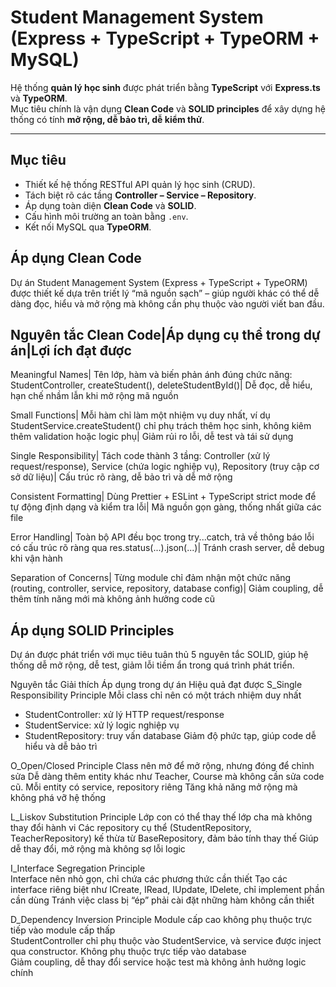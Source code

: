 # Student Management System (Express + TypeScript + TypeORM + MySQL)

Hệ thống **quản lý học sinh** được phát triển bằng **TypeScript** với **Express.ts** và **TypeORM**.  
Mục tiêu chính là vận dụng **Clean Code** và **SOLID principles** để xây dựng hệ thống có tính **mở rộng, dễ bảo trì, dễ kiểm thử**.

---

## Mục tiêu
- Thiết kế hệ thống RESTful API quản lý học sinh (CRUD).
- Tách biệt rõ các tầng **Controller – Service – Repository**.
- Áp dụng toàn diện **Clean Code** và **SOLID**.
- Cấu hình môi trường an toàn bằng `.env`.
- Kết nối MySQL qua **TypeORM**.

## Áp dụng Clean Code

Dự án Student Management System (Express + TypeScript + TypeORM) được thiết kế dựa trên triết lý “mã nguồn sạch” – giúp người khác có thể dễ dàng đọc, hiểu và mở rộng mà không cần phụ thuộc vào người viết ban đầu.

## Nguyên tắc Clean Code|Áp dụng cụ thể trong dự án|Lợi ích đạt được
Meaningful Names| Tên lớp, hàm và biến phản ánh đúng chức năng: StudentController, createStudent(), deleteStudentById()| Dễ đọc, dễ hiểu, hạn chế nhầm lẫn khi mở rộng mã nguồn

Small Functions| Mỗi hàm chỉ làm một nhiệm vụ duy nhất, ví dụ StudentService.createStudent() chỉ phụ trách thêm học sinh, không kiêm thêm validation hoặc logic phụ| Giảm rủi ro lỗi, dễ test và tái sử dụng

Single Responsibility| Tách code thành 3 tầng: Controller (xử lý request/response), Service (chứa logic nghiệp vụ), Repository (truy cập cơ sở dữ liệu)| Cấu trúc rõ ràng, dễ bảo trì và dễ mở rộng

Consistent Formatting| Dùng Prettier + ESLint + TypeScript strict mode để tự động định dạng và kiểm tra lỗi| Mã nguồn gọn gàng, thống nhất giữa các file

Error Handling| Toàn bộ API đều bọc trong try...catch, trả về thông báo lỗi có cấu trúc rõ ràng qua res.status(...).json(...)| Tránh crash server, dễ debug khi vận hành

Separation of Concerns| Từng module chỉ đảm nhận một chức năng (routing, controller, service, repository, database config)| Giảm coupling, dễ thêm tính năng mới mà không ảnh hưởng code cũ

## Áp dụng SOLID Principles

Dự án được phát triển với mục tiêu tuân thủ 5 nguyên tắc SOLID, giúp hệ thống dễ mở rộng, dễ test, giảm lỗi tiềm ẩn trong quá trình phát triển.

Nguyên tắc	Giải thích	Áp dụng trong dự án	Hiệu quả đạt được
S_Single Responsibility Principle
Mỗi class chỉ nên có một trách nhiệm duy nhất
- StudentController: xử lý HTTP request/response
- StudentService: xử lý logic nghiệp vụ
- StudentRepository: truy vấn database	Giảm độ phức tạp, giúp code dễ hiểu và dễ bảo trì

O_Open/Closed Principle
Class nên mở để mở rộng, nhưng đóng để chỉnh sửa
Dễ dàng thêm entity khác như Teacher, Course mà không cần sửa code cũ.
Mỗi entity có service, repository riêng	Tăng khả năng mở rộng mà không phá vỡ hệ thống

L_Liskov Substitution Principle
Lớp con có thể thay thế lớp cha mà không thay đổi hành vi
Các repository cụ thể (StudentRepository, TeacherRepository) kế thừa từ BaseRepository, đảm bảo tính thay thế
Giúp dễ thay đổi, mở rộng mà không sợ lỗi logic

I_Interface Segregation Principle	
Interface nên nhỏ gọn, chỉ chứa các phương thức cần thiết
Tạo các interface riêng biệt như ICreate, IRead, IUpdate, IDelete, chỉ implement phần cần dùng
Tránh việc class bị “ép” phải cài đặt những hàm không cần thiết

D_Dependency Inversion Principle
Module cấp cao không phụ thuộc trực tiếp vào module cấp thấp	
StudentController chỉ phụ thuộc vào StudentService, và service được inject qua constructor. Không phụ thuộc trực tiếp vào database	
Giảm coupling, dễ thay đổi service hoặc test mà không ảnh hưởng logic chính
